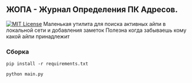 ## ЖОПА - Журнал Определения ПК Адресов.
[![MIT License](https://img.shields.io/badge/%D0%A1%D0%BE%D1%81%D1%82%D0%BE%D1%8F%D0%BD%D0%B8%D0%B5-%D0%90%D1%85%D1%83%D0%B5%D0%BD%D0%BD%D0%BE-blue
)](https://choosealicense.com/licenses/mit/)
Маленькая утилита для поиска активных айпи в локальной сети и добавления заметок
Полезна когда забываешь кому какой айпи принадлежит


### Сборка
```
pip install -r requirements.txt
```
```
python main.py
```
